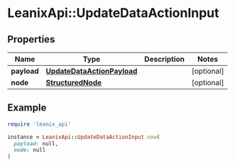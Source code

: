 # LeanixApi::UpdateDataActionInput

## Properties

| Name | Type | Description | Notes |
| ---- | ---- | ----------- | ----- |
| **payload** | [**UpdateDataActionPayload**](UpdateDataActionPayload.md) |  | [optional] |
| **node** | [**StructuredNode**](StructuredNode.md) |  | [optional] |

## Example

```ruby
require 'leanix_api'

instance = LeanixApi::UpdateDataActionInput.new(
  payload: null,
  node: null
)
```

